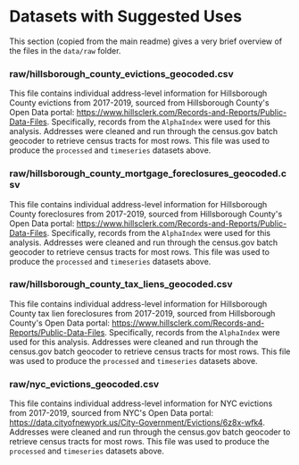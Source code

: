 # Datasets with Suggested Uses
This section (copied from the main readme) gives a very brief overview of the files in the `data/raw` folder.
### raw/hillsborough_county_evictions_geocoded.csv
This file contains individual address-level information for Hillsborough County evictions from 2017-2019, sourced from Hillsborough County's Open Data portal: https://www.hillsclerk.com/Records-and-Reports/Public-Data-Files. Specifically, records from the `AlphaIndex` were used for this analysis. Addresses were cleaned and run through the census.gov batch geocoder to retrieve census tracts for most rows. This file was used to produce the `processed` and `timeseries` datasets above. 
### raw/hillsborough_county_mortgage_foreclosures_geocoded.csv
This file contains individual address-level information for Hillsborough County foreclosures from 2017-2019, sourced from Hillsborough County's Open Data portal: https://www.hillsclerk.com/Records-and-Reports/Public-Data-Files. Specifically, records from the `AlphaIndex` were used for this analysis. Addresses were cleaned and run through the census.gov batch geocoder to retrieve census tracts for most rows. This file was used to produce the `processed` and `timeseries` datasets above.
### raw/hillsborough_county_tax_liens_geocoded.csv
This file contains individual address-level information for Hillsborough County tax lien foreclosures from 2017-2019, sourced from Hillsborough County's Open Data portal: https://www.hillsclerk.com/Records-and-Reports/Public-Data-Files. Specifically, records from the `AlphaIndex` were used for this analysis. Addresses were cleaned and run through the census.gov batch geocoder to retrieve census tracts for most rows. This file was used to produce the `processed` and `timeseries` datasets above.
### raw/nyc_evictions_geocoded.csv
This file contains individual address-level information for NYC evictions from 2017-2019, sourced from NYC's Open Data portal: https://data.cityofnewyork.us/City-Government/Evictions/6z8x-wfk4. Addresses were cleaned and run through the census.gov batch geocoder to retrieve census tracts for most rows. This file was used to produce the `processed` and `timeseries` datasets above.
